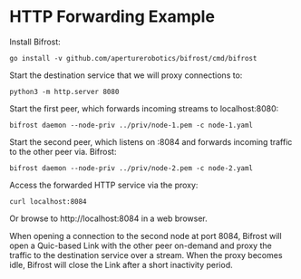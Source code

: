 # HTTP Forwarding Example

Install Bifrost:

```
go install -v github.com/aperturerobotics/bifrost/cmd/bifrost
```

Start the destination service that we will proxy connections to:

```
python3 -m http.server 8080
```

Start the first peer, which forwards incoming streams to localhost:8080:

```
bifrost daemon --node-priv ../priv/node-1.pem -c node-1.yaml
```

Start the second peer, which listens on :8084 and forwards incoming traffic to
the other peer via. Bifrost:

```
bifrost daemon --node-priv ../priv/node-2.pem -c node-2.yaml
```

Access the forwarded HTTP service via the proxy:

```
curl localhost:8084
```

Or browse to http://localhost:8084 in a web browser.

When opening a connection to the second node at port 8084, Bifrost will open a
Quic-based Link with the other peer on-demand and proxy the traffic to the
destination service over a stream. When the proxy becomes idle, Bifrost will
close the Link after a short inactivity period.
